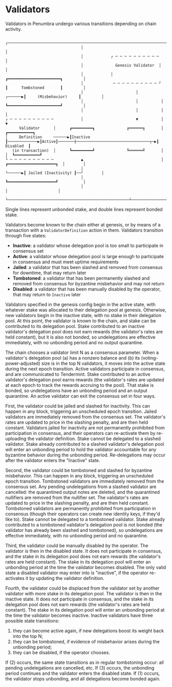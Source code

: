 # Validators

Validators in Penumbra undergo various transitions depending on chain activity.

```
                                 ┌────────────────────────────────────────────────────────────────────────────┐
                                 │                                                                            │
                                 │            ┌ ─ ─ ─ ─ ─ ─ ─ ─ ─ ─                                           │
                                 │              Genesis Validator  │                                          │
                                 │            │                             ┏━━━━━━━━━━━━━━━━━━━━━━━┓         │
                                 │             ─ ─ ─ ─ ─ ─ ─ ─ ─ ─ ┘        ┃      Tombstoned       ┃         │
                                 │                       │          ┌──────▶┃     (Misbehavior)     ┃         │
                                 │                       │          │       ┗━━━━━━━━━━━━━━━━━━━━━━━┛         │
                                 │                       │          │                                         │
┌ ─ ─ ─ ─ ─ ─ ─ ─ ─ ─            │                       ▼          │                                         ▼
      Validator      │      ┏━━━━━━━━━┓              ╔══════╗       │                                   ┏━━━━━━━━━━━┓
│     Definition     ──────▶┃Inactive ┃─────────────▶║Active║───────┼────────────────────────────────┬─▶┃ Disabled  ┃
   (in transaction)  │      ┗━━━━━━━━━┛              ╚══════╝       │                                │  ┗━━━━━━━━━━━┛
└ ─ ─ ─ ─ ─ ─ ─ ─ ─ ─            ▲                                  │       ┏━━━━━━━━━━━━━━━━━━━━━┓  │        │
                                 │                                  └──────▶┃ Jailed (Inactivity) ┃──┘        │
                                 │                                          ┗━━━━━━━━━━━━━━━━━━━━━┛           │
                                 │                                                     │                      │
                                 └─────────────────────────────────────────────────────┴──────────────────────┘
```

Single lines represent unbonded stake, and double lines represent bonded stake.

Validators become known to the chain either at genesis, or by means of a transaction with a `ValidatorDefinition` action in them. Validators transition through five states:

* **Inactive**: a validator whose delegation pool is too small to participate in consensus set
* **Active**: a validator whose delegation pool is large enough to participate in consensus and must meet uptime requirements
* **Jailed**: a validator that has been slashed and removed from consensus for downtime, that may return later
* **Tombstoned**: a validator that has been permanently slashed and removed from consensus for byzantine misbehavior and may not return
* **Disabled**: a validator that has been manually disabled by the operator, that may return to `Inactive` later

Validators specified in the genesis config begin in the active state, with whatever stake was allocated to their delegation pool at genesis. Otherwise, new validators begin in the inactive state, with no stake in their delegation pool.  At this point, the validator is known to the chain, and stake can be contributed to its delegation pool.  Stake contributed to an inactive validator's delegation pool does not earn rewards (the validator's rates are held constant), but it is also not bonded, so undelegations are effective immediately, with no unbonding period and no output quarantine.

The chain chooses a validator limit N as a consensus parameter. When a validator's delegation pool (a) has a nonzero balance and (b) its (voting-power-adjusted) size is in the top N validators, it moves into the active state during the next epoch transition.  Active validators participate in consensus, and are communicated to Tendermint. Stake contributed to an active validator's delegation pool earns rewards (the validator's rates are updated at each epoch to track the rewards accruing to the pool). That stake is bonded, so undelegations have an unbonding period and an output quarantine. An active validator can exit the consensus set in four ways.

First, the validator could be jailed and slashed for inactivity.  This can happen in any block, triggering an unscheduled epoch transition.  Jailed validators are immediately removed from the consensus set. The validator's rates are updated to price in the slashing penalty, and are then held constant. Validators jailed for inactivity are not permanently prohibited from participation in consensus, and their operators can re-activate them by re-uploading the validator definition. Stake cannot be delegated to a slashed validator. Stake already contributed to a slashed validator's delegation pool will enter an unbonding period to hold the validator accountable for any byzantine behavior during the unbonding period. Re-delegations may occur after the validator enters the "Inactive" state.

Second, the validator could be tombstoned and slashed for byzantine misbehavior.  This can happen in any block, triggering an unscheduled epoch transition.  Tombstoned validators are immediately removed from the consensus set. Any pending undelegations from a slashed validator are cancelled: the quarantined output notes are deleted, and the quarantined nullifiers are removed from the nullifier set.  The validator's rates are updated to price in the slashing penalty, and are then held constant. Tombstoned validators are permanently prohibited from participation in consensus (though their operators can create new identity keys, if they'd like to). Stake cannot be delegated to a tombstoned validator. Stake already contributed to a tombstoned validator's delegation pool is not bonded (the validator has already been slashed and tombstoned), so undelegations are effective immediately, with no unbonding period and no quarantine.

Third, the validator could be manually disabled by the operator. The validator is then in the disabled state.  It does not participate in consensus, and the stake in its delegation pool does not earn rewards (the validator's rates are held constant).  The stake in its delegation pool will enter an unbonding period at the time the validator becomes disabled. The only valid state a disabled validator may enter into is "inactive", if the operator re-activates it by updating the validator definition.

Fourth, the validator could be displaced from the validator set by another validator with more stake in its delegation pool. The validator is then in the inactive state.  It does not participate in consensus, and the stake in its delegation pool does not earn rewards (the validator's rates are held constant).  The stake in its delegation pool will enter an unbonding period at the time the validator becomes inactive.  Inactive validators have three possible state transitions:

1. they can become active again, if new delegations boost its weight back into the top N;
2. they can be tombstoned, if evidence of misbehavior arises during the unbonding period;
3. they can be disabled, if the operator chooses.

If (2) occurs, the same state transitions as in regular tombstoning occur: all pending undelegations are cancelled, etc.
If (3) occurs, the unbonding period continues and the validator enters the disabled state.
If (1) occurs, the validator stops unbonding, and all delegations become bonded again.
